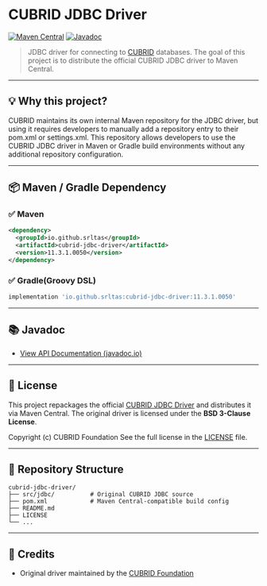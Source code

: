 
# CUBRID JDBC Driver

[![Maven Central](https://img.shields.io/maven-central/v/io.github.srltas/cubrid-jdbc-driver?label=Maven%20Central)](rhttps://central.sonatype.com/artifact/io.github.srltas/cubrid-jdbc-driver)
[![Javadoc](https://javadoc.io/badge2/io.github.srltas/cubrid-jdbc-driver/javadoc.svg)](https://javadoc.io/doc/io.github.srltas/cubrid-jdbc-driver/latest/index.html)

> JDBC driver for connecting to [CUBRID](https://github.com/CUBRID/cubrid) databases.
> The goal of this project is to distribute the official CUBRID JDBC driver to Maven Central.

---

## 💡 Why this project?

CUBRID maintains its own internal Maven repository for the JDBC driver, but using it requires developers to manually add a repository entry to their pom.xml or settings.xml.
This repository allows developers to use the CUBRID JDBC driver in Maven or Gradle build environments without any additional repository configuration.

---

## 📦 Maven / Gradle Dependency

### ✅ Maven

``` xml
<dependency>
  <groupId>io.github.srltas</groupId>
  <artifactId>cubrid-jdbc-driver</artifactId>
  <version>11.3.1.0050</version>
</dependency>
```

### ✅ Gradle(Groovy DSL)
``` groovy
implementation 'io.github.srltas:cubrid-jdbc-driver:11.3.1.0050'
```

---

## 📚 Javadoc
- [View API Documentation (javadoc.io)](https://javadoc.io/doc/io.github.srltas/cubrid-jdbc-driver/latest/index.html)

---

## 📄 License
This project repackages the official [CUBRID JDBC Driver](https://github.com/CUBRID/cubrid-jdbc) and distributes it via Maven Central.
The original driver is licensed under the **BSD 3-Clause License**.

Copyright (c) CUBRID Foundation
See the full license in the [LICENSE](./LICENSE) file.

---

## 📂 Repository Structure

```
cubrid-jdbc-driver/
├── src/jdbc/          # Original CUBRID JDBC source
├── pom.xml            # Maven Central-compatible build config
├── README.md
├── LICENSE
└── ...
```

---

## 🤝 Credits
- Original driver maintained by the [CUBRID Foundation](https://www.cubrid.org)

